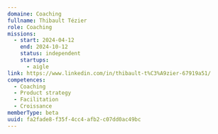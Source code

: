 ```yaml
---
domaine: Coaching
fullname: Thibault Tézier
role: Coaching
missions:
  - start: 2024-04-12
    end: 2024-10-12
    status: independent
    startups:
      - aigle
link: https://www.linkedin.com/in/thibault-t%C3%A9zier-67919a51/
competences:
  - Coaching
  - Product strategy
  - Facilitation
  - Croissance
memberType: beta
uuid: fa2fade8-f35f-4cc4-afb2-c07dd0ac49bc
---
```

